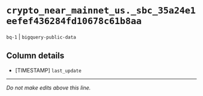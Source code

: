 # `crypto_near_mainnet_us._sbc_35a24e1eefef436284fd10678c61b8aa`
`bq-1` | `bigquery-public-data`

## Column details
* [TIMESTAMP] `last_update`

-------------------------------------------------------------------------------
*Do not make edits above this line.*
